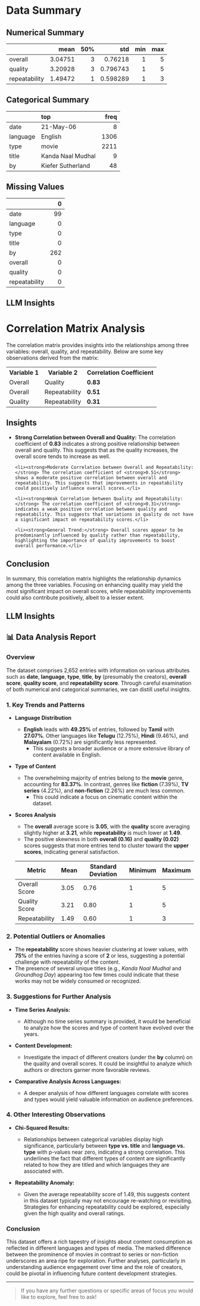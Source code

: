 # Data Summary
## Numerical Summary
|               |    mean |   50% |      std |   min |   max |
|:--------------|--------:|------:|---------:|------:|------:|
| overall       | 3.04751 |     3 | 0.76218  |     1 |     5 |
| quality       | 3.20928 |     3 | 0.796743 |     1 |     5 |
| repeatability | 1.49472 |     1 | 0.598289 |     1 |     3 |
## Categorical Summary
|          | top               |   freq |
|:---------|:------------------|-------:|
| date     | 21-May-06         |      8 |
| language | English           |   1306 |
| type     | movie             |   2211 |
| title    | Kanda Naal Mudhal |      9 |
| by       | Kiefer Sutherland |     48 |
## Missing Values
|               |   0 |
|:--------------|----:|
| date          |  99 |
| language      |   0 |
| type          |   0 |
| title         |   0 |
| by            | 262 |
| overall       |   0 |
| quality       |   0 |
| repeatability |   0 |
## LLM Insights
# Correlation Matrix Analysis

The correlation matrix provides insights into the relationships among three variables: overall, quality, and repeatability. Below are some key observations derived from the matrix:

<table>
    <tr>
        <th>Variable 1</th>
        <th>Variable 2</th>
        <th>Correlation Coefficient</th>
    </tr>
    <tr>
        <td>Overall</td>
        <td>Quality</td>
        <td><strong>0.83</strong></td>
    </tr>
    <tr>
        <td>Overall</td>
        <td>Repeatability</td>
        <td><strong>0.51</strong></td>
    </tr>
    <tr>
        <td>Quality</td>
        <td>Repeatability</td>
        <td><strong>0.31</strong></td>
    </tr>
</table>

<h2>Insights</h2>

<ul>
    <li><strong>Strong Correlation between Overall and Quality:</strong> The correlation coefficient of <strong>0.83</strong> indicates a strong positive relationship between overall and quality. This suggests that as the quality increases, the overall score tends to increase as well.</li>
    
    <li><strong>Moderate Correlation between Overall and Repeatability:</strong> The correlation coefficient of <strong>0.51</strong> shows a moderate positive correlation between overall and repeatability. This suggests that improvements in repeatability could positively influence overall scores.</li>
    
    <li><strong>Weak Correlation between Quality and Repeatability:</strong> The correlation coefficient of <strong>0.31</strong> indicates a weak positive correlation between quality and repeatability. This suggests that variations in quality do not have a significant impact on repeatability scores.</li>
    
    <li><strong>General Trend:</strong> Overall scores appear to be predominantly influenced by quality rather than repeatability, highlighting the importance of quality improvements to boost overall performance.</li>
</ul>

<h2>Conclusion</h2>

In summary, this correlation matrix highlights the relationship dynamics among the three variables. Focusing on enhancing quality may yield the most significant impact on overall scores, while repeatability improvements could also contribute positively, albeit to a lesser extent.

## LLM Insights
## 📊 Data Analysis Report

### Overview
The dataset comprises 2,652 entries with information on various attributes such as **date**, **language**, **type**, **title**, **by** (presumably the creators), **overall score**, **quality score**, and **repeatability score**. Through careful examination of both numerical and categorical summaries, we can distill useful insights.

### 1. Key Trends and Patterns

- **Language Distribution**
  - **English** leads with **49.25%** of entries, followed by **Tamil** with **27.07%**. Other languages like **Telugu** (12.75%), **Hindi** (9.46%), and **Malayalam** (0.72%) are significantly less represented.
    - This suggests a broader audience or a more extensive library of content available in English.

- **Type of Content**
  - The overwhelming majority of entries belong to the **movie** genre, accounting for **83.37%**. In contrast, genres like **fiction** (7.39%), **TV series** (4.22%), and **non-fiction** (2.26%) are much less common.
    - This could indicate a focus on cinematic content within the dataset.

- **Scores Analysis**
  - The **overall** average score is **3.05**, with the **quality** score averaging slightly higher at **3.21**, while **repeatability** is much lower at **1.49**.
  - The positive skewness in both **overall (0.16)** and **quality (0.02)** scores suggests that more entries tend to cluster toward the **upper scores**, indicating general satisfaction.
  
  | Metric         | Mean  | Standard Deviation | Minimum | Maximum |
  |----------------|-------|---------------------|---------|---------|
  | Overall Score  | 3.05  | 0.76                | 1       | 5       |
  | Quality Score  | 3.21  | 0.80                | 1       | 5       |
  | Repeatability   | 1.49  | 0.60                | 1       | 3       |

### 2. Potential Outliers or Anomalies

- The **repeatability** score shows heavier clustering at lower values, with **75%** of the entries having a score of **2** or less, suggesting a potential challenge with repeatability of the content.
- The presence of several unique titles (e.g., *Kanda Naal Mudhal* and *Groundhog Day*) appearing too few times could indicate that these works may not be widely consumed or recognized. 

### 3. Suggestions for Further Analysis

- **Time Series Analysis:**
  - Although no time series summary is provided, it would be beneficial to analyze how the scores and type of content have evolved over the years.

- **Content Development:**
  - Investigate the impact of different creators (under the **by** column) on the quality and overall scores. It could be insightful to analyze which authors or directors garner more favorable reviews.

- **Comparative Analysis Across Languages:**
  - A deeper analysis of how different languages correlate with scores and types would yield valuable information on audience preferences.

### 4. Other Interesting Observations

- **Chi-Squared Results:**
  - Relationships between categorical variables display high significance, particularly between **type vs. title** and **language vs. type** with p-values near zero, indicating a strong correlation. This underlines the fact that different types of content are significantly related to how they are titled and which languages they are associated with.
  
- **Repeatability Anomaly:**
  - Given the average repeatability score of 1.49, this suggests content in this dataset typically may not encourage re-watching or revisiting. Strategies for enhancing repeatability could be explored, especially given the high quality and overall ratings.

### Conclusion
This dataset offers a rich tapestry of insights about content consumption as reflected in different languages and types of media. The marked difference between the prominence of movies in contrast to series or non-fiction underscores an area ripe for exploration. Further analyses, particularly in understanding audience engagement over time and the role of creators, could be pivotal in influencing future content development strategies.

--- 

> If you have any further questions or specific areas of focus you would like to explore, feel free to ask!
